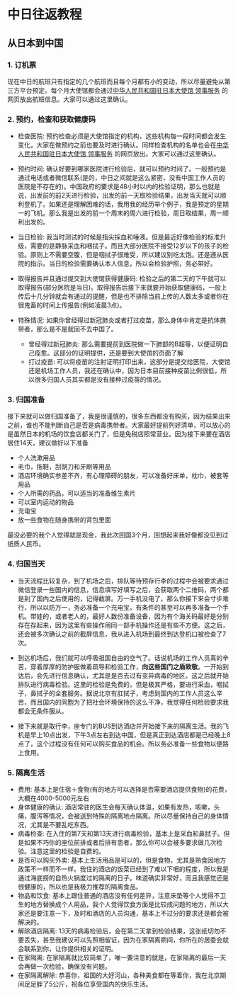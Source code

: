# 中日往返教程

## 从日本到中国

### 1. 订机票

现在中日的航班只有指定的几个航班而且每个月都有小的变动，所以尽量避免从第三方平台预定。每个月大使馆都会通过[中华人民共和国驻日本大使馆 领事服务](http://www.china-embassy.or.jp/chn/lsfws/) 的网页放出航班信息。大家可以通过这里确认。

### 2. 预约，检查和获取健康码

- 检查医院: 预约检查必须是大使馆指定的机构，这些机构每一段时间都会发生变化，大家在做预约之前也要及时进行确认。同样检查机构的名单也会在[中华人民共和国驻日本大使馆 领事服务](http://www.china-embassy.or.jp/chn/lsfws/) 的网页放出。大家可以通过这里确认。

- 预约时间: 确认好要到哪家医院进行检验后，就可以预约时间了。一般预约是通过电话或者微信联系(是的，中日之间就是这么紧密，没有中国工作人员的医院是不存在的)。中国政府的要求是48小时以内的检验证明，那么也就是说，出发前的前2天进行检验，出发的前一天取检验结果，出发当天就可以顺利登机了。如果还是理解困难的话，我用我的经历举个例子，我是预定的星期一的飞机。那么我是出发的前一个周末的周六进行检验，周日取结果，周一顺利出发的。

- 当日检验: 我当时测试的时候是指尖採血和唾液。但是最近好像检验的标准升级，需要的是静脉采血和咽拭子。而且大部分医院不接受12岁以下的孩子的检验。原则上不需要空腹，但是咽拭子很难受，所以建议别吃太饱。还是遵从医院的指示。当日的检验需要确认本人信息，所以会检验护照，务必带好。

- 取得报告并且通过提交到大使馆获得健康码: 检验之后的第二天的下午就可以取得报告(部分医院是当日)。取得报告后接下来就要开始获取健康码，一般上传后十几分钟就会有通过的提醒，但是也不排除当前上传的人数太多或者你在很鬼畜的时间上传报告(例如凌晨3点)。

- 特殊情况: 如果你曾经得过新冠肺炎或者打过疫苗，那么身体中肯定是抗体携带者，那么是不是就回不去中国了。
    - 曾经得过新冠肺炎: 那么需要提前到医院做一下肺部的B超等，以便证明自己痊愈。这部分的证明提供，还是要到大使馆的页面了解
    - 打过疫苗: 可以将疫苗的注射证明打印出来，这部分是提交给医院，大使馆还是机场工作人员，我还在确认中，因为日本目前接种疫苗比例很低，所以很多归国人员其实都是没有接种过疫苗的情况。

### 3. 归国准备

接下来就可以做归国准备了，我是很谨慎的，很多东西都没有购买，因为结果出来之前，谁也不能判断自己是否是病毒携带者。大家最好提前列好清单，可以放心的是虽然日本的机场的饮食店都关门了，但是免税店照常营业。因为接下来要在酒店居住14天，建议做好以下准备
- 个人洗漱用品
- 毛巾，拖鞋，刮胡刀和牙刷等用品
- 酒店环境确实参差不齐，有心理障碍的朋友，可以准备好床单，枕巾，被套等用品
- 个人所需的药品，可以适当的准备维生素片
- 可以室内运动的物品
- 充电宝
- 放一些食物在随身携带的背包里面

最没必要的我个人觉得就是现金，我此次回国3个月，回想起来我好像都没见到过纸质人民币。

### 4. 归国当天

- 当天流程比较复杂，到了机场之后，排队等待预存行李的过程中会被要求通过微信登录一些国内的信息，信息填写好填写之后，会获取两个二维码，两个都是到了国内之后使用的，记得截屏。万一手机没电了，那么你接下来会寸步难行，所以以防万一，务必准备一个充电宝，有条件的甚至可以再多准备一个手机。带娃的，或者老人的，最好人数份准备设备，因为有个海关码最好是分别存在存起来，因为这里有些操作用同一部手机操作还是有些不方便。这之后，还会被多次确认之前的截屏信息，我从进入机场到最终到达登机口被检查了7次。

- 到达机场后，我们就可以呼吸祖国自由的空气了。话说机场的工作人员真的辛苦，穿着厚厚的防护服做着疏导和检验工作，**向这些国门之盾致敬**。一开始到达后，会先进行信息确认，尤其是是否去过有变异病毒的地区。这之后就开始排队进行病毒检验。这里的检验是免费的，但是极其严格，要进行采血，咽拭子，鼻拭子的全套服务。据说北京有肛拭子，考虑到国内的工作人员这么辛苦，而且国内的同胞为了把社会环境保持的这么干净，我觉得任何检验要求我都会无条件服从。

- 接下来就是取行李，座专门的BUS到达酒店并开始接下来的隔离生活。我的飞机是早上10点出发，下午3点左右到达中国，但是真正到达酒店都是已经晚上8点了，这个过程没有任何可以购买食品的机会。所以务必准备一些食物以便路上食用。

### 5. 隔离生活

- 费用: 基本上是住宿＋食物(有的地方可以选择是否需要酒店提供食物)的花费，大概在4000-5000元左右
- 身体健康的确认: 酒店常驻的医生会每天确认体温，如果有发热，咳嗽，头痛，腹泻等情况，会被送到特殊的隔离地点隔离。所以尽量保持自己的身体情况，尤其是不要乱吃东西。
- 病毒检查: 在入住的第7天和第13天进行病毒检验，基本上是采血和鼻拭子。但是如果不巧你的座位前排或者后排有患者，那么你可以会被多要求做几次检验。注意这里的检验是自费的。
- 是否可以购买外卖: 基本上生活用品是可以的，但是食物，尤其是熟食因地方政策不一样而不一样。我住的酒店的饭菜已经到了难以下咽的程度，所以我是通过海底捞的自热火锅度过的隔离的日子。味道确实非常好，而且我感觉还是很健康的，所以也是我极力推荐的隔离食品。
- 物品和饮食: 基本上跟住普通的酒店没有任何差异，注意床垫等个人觉得不卫生的地方替换成个人用品，我个人觉得饮食方面是比较成问题的地方，所以大家还是要注意一下，及时和酒店的人员沟通，基本上不过分的要求还是都会被解决的。
- 解除酒店隔离: 13天的病毒检验后，会在第二天拿到检验结果，这张纸切勿不要丢失，甚至我建议可以先照相留证，因为在家隔离期间，你所在的居委会就会联系到你，让你提供相关的证明。
- 在家隔离: 在家隔离就比较简单了，唯一要注意的就是，在家隔离的最后一天会再做一次检验，确保没有问题。
- 在家隔离解除: 恭喜你，祖国的大好河山，各种美食都在等着你，我在北京期间足足胖了5公斤，祝各位享受国内的快乐生活。


